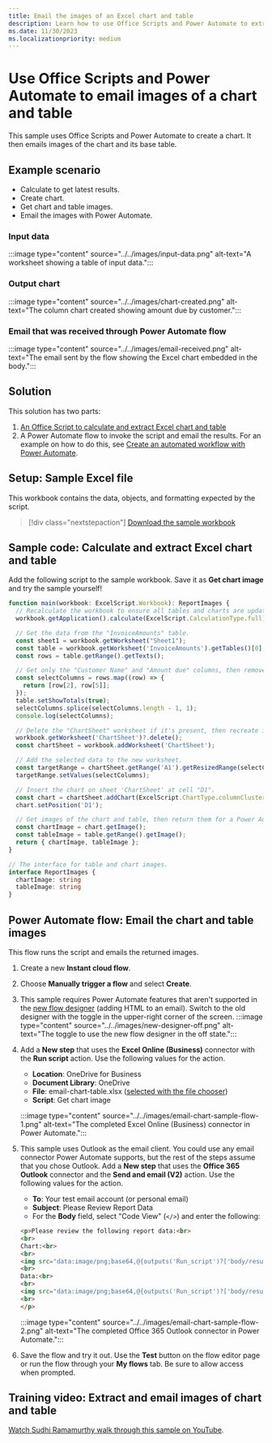```yaml
---
title: Email the images of an Excel chart and table
description: Learn how to use Office Scripts and Power Automate to extract and email the images of an Excel chart and table.
ms.date: 11/30/2023
ms.localizationpriority: medium
---
```


# Use Office Scripts and Power Automate to email images of a chart and table

This sample uses Office Scripts and Power Automate to create a chart. It then emails images of the chart and its base table.

## Example scenario

* Calculate to get latest results.
* Create chart.
* Get chart and table images.
* Email the images with Power Automate.

### Input data

:::image type="content" source="../../images/input-data.png" alt-text="A worksheet showing a table of input data.":::

### Output chart

:::image type="content" source="../../images/chart-created.png" alt-text="The column chart created showing amount due by customer.":::

### Email that was received through Power Automate flow

:::image type="content" source="../../images/email-received.png" alt-text="The email sent by the flow showing the Excel chart embedded in the body.":::

## Solution

This solution has two parts:

1. [An Office Script to calculate and extract Excel chart and table](#sample-code-calculate-and-extract-excel-chart-and-table)
1. A Power Automate flow to invoke the script and email the results. For an example on how to do this, see [Create an automated workflow with Power Automate](../../tutorials/excel-power-automate-returns.md#create-an-automated-workflow-with-power-automate).

## Setup: Sample Excel file

This workbook contains the data, objects, and formatting expected by the script.

> [!div class="nextstepaction"]
> [Download the sample workbook](email-chart-table.xlsx)

## Sample code: Calculate and extract Excel chart and table

Add the following script to the sample workbook. Save it as **Get chart image** and try the sample yourself!

```TypeScript
function main(workbook: ExcelScript.Workbook): ReportImages {
  // Recalculate the workbook to ensure all tables and charts are updated.
  workbook.getApplication().calculate(ExcelScript.CalculationType.full);

  // Get the data from the "InvoiceAmounts" table.
  const sheet1 = workbook.getWorksheet("Sheet1");
  const table = workbook.getWorksheet('InvoiceAmounts').getTables()[0];
  const rows = table.getRange().getTexts();

  // Get only the "Customer Name" and "Amount due" columns, then remove the "Total" row.
  const selectColumns = rows.map((row) => {
    return [row[2], row[5]];
  });
  table.setShowTotals(true);
  selectColumns.splice(selectColumns.length - 1, 1);
  console.log(selectColumns);

  // Delete the "ChartSheet" worksheet if it's present, then recreate it.
  workbook.getWorksheet('ChartSheet')?.delete();
  const chartSheet = workbook.addWorksheet('ChartSheet');

  // Add the selected data to the new worksheet.
  const targetRange = chartSheet.getRange('A1').getResizedRange(selectColumns.length - 1, selectColumns[0].length - 1);
  targetRange.setValues(selectColumns);

  // Insert the chart on sheet 'ChartSheet' at cell "D1".
  const chart = chartSheet.addChart(ExcelScript.ChartType.columnClustered, targetRange);
  chart.setPosition('D1');

  // Get images of the chart and table, then return them for a Power Automate flow.
  const chartImage = chart.getImage();
  const tableImage = table.getRange().getImage();
  return { chartImage, tableImage };
}

// The interface for table and chart images.
interface ReportImages {
  chartImage: string
  tableImage: string
}
```

## Power Automate flow: Email the chart and table images

This flow runs the script and emails the returned images.

1. Create a new **Instant cloud flow**.
1. Choose **Manually trigger a flow** and select **Create**.
1. This sample requires Power Automate features that aren't supported in the [new flow designer](/power-automate/flows-designer) (adding HTML to an email). Switch to the old designer with the toggle in the upper-right corner of the screen.
    :::image type="content" source="../../images/new-designer-off.png" alt-text="The toggle to use the new flow designer in the off state.":::

1. Add a **New step** that uses the **Excel Online (Business)** connector with the **Run script** action. Use the following values for the action.
    * **Location**: OneDrive for Business
    * **Document Library**: OneDrive
    * **File**: email-chart-table.xlsx ([selected with the file chooser](../../testing/power-automate-troubleshooting.md#select-workbooks-with-the-file-browser-control))
    * **Script**: Get chart image

    :::image type="content" source="../../images/email-chart-sample-flow-1.png" alt-text="The completed Excel Online (Business) connector in Power Automate.":::

1. This sample uses Outlook as the email client. You could use any email connector Power Automate supports, but the rest of the steps assume that you chose Outlook. Add a **New step** that uses the **Office 365 Outlook** connector and the **Send and email (V2)** action. Use the following values for the action.
    * **To**: Your test email account (or personal email)
    * **Subject**: Please Review Report Data
    * For the **Body** field, select "Code View" (`</>`) and enter the following:

    ```HTML
    <p>Please review the following report data:<br>
    <br>
    Chart:<br>
    <br>
    <img src="data:image/png;base64,@{outputs('Run_script')?['body/result/chartImage']}"/>
    <br>
    Data:<br>
    <br>
    <img src="data:image/png;base64,@{outputs('Run_script')?['body/result/tableImage']}"/>
    <br>
    </p>
    ```

    :::image type="content" source="../../images/email-chart-sample-flow-2.png" alt-text="The completed Office 365 Outlook connector in Power Automate.":::

1. Save the flow and try it out. Use the **Test** button on the flow editor page or run the flow through your **My flows** tab. Be sure to allow access when prompted.

## Training video: Extract and email images of chart and table

[Watch Sudhi Ramamurthy walk through this sample on YouTube](https://youtu.be/152GJyqc-Kw).
